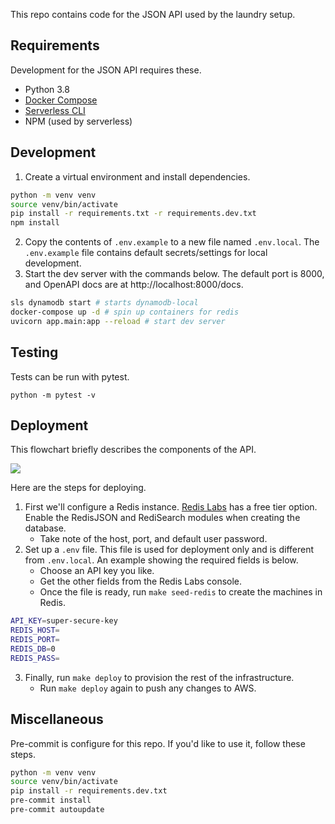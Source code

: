 This repo contains code for the JSON API used by the laundry setup.

## Requirements

Development for the JSON API requires these.

- Python 3.8
- [Docker Compose](https://docs.docker.com/compose/install/)
- [Serverless CLI](https://www.serverless.com/framework/docs/getting-started)
- NPM (used by serverless)

## Development

1. Create a virtual environment and install dependencies.

```bash
python -m venv venv
source venv/bin/activate
pip install -r requirements.txt -r requirements.dev.txt
npm install
```

2. Copy the contents of `.env.example` to a new file named `.env.local`. The `.env.example` file contains default secrets/settings for local development.
3. Start the dev server with the commands below. The default port is 8000, and OpenAPI docs are at http://localhost:8000/docs.

```bash
sls dynamodb start # starts dynamodb-local
docker-compose up -d # spin up containers for redis
uvicorn app.main:app --reload # start dev server
```

## Testing

Tests can be run with pytest.

```
python -m pytest -v
```

## Deployment

This flowchart briefly describes the components of the API.

[![](https://mermaid.ink/img/eyJjb2RlIjoiZmxvd2NoYXJ0IFREXG4gICAgQShSYXNwaSkgLS1QT1NUL1BVVC9QQVRDSC0tPiBCe0FQSX1cbiAgICBCIC0tTWFjaGluZSAmIFJhc3BpIHN0YXRlLS0-IENbKFJlZGlzKV1cbiAgICBCIC0tVXNhZ2UgZGV0YWlsIHJlY29yZHMtLT4gRFsoRHluYW1vREIpXSAgIiwibWVybWFpZCI6eyJ0aGVtZSI6ImRlZmF1bHQifSwidXBkYXRlRWRpdG9yIjp0cnVlLCJhdXRvU3luYyI6dHJ1ZSwidXBkYXRlRGlhZ3JhbSI6ZmFsc2V9)](https://mermaid.live/edit#eyJjb2RlIjoiZmxvd2NoYXJ0IFREXG4gICAgQShSYXNwaSkgLS1QT1NUL1BVVC9QQVRDSC0tPiBCe0FQSX1cbiAgICBCIC0tTWFjaGluZSAmIFJhc3BpIHN0YXRlLS0-IENbKFJlZGlzKV1cbiAgICBCIC0tVXNhZ2UgZGV0YWlsIHJlY29yZHMtLT4gRFsoRHluYW1vREIpXSAgIiwibWVybWFpZCI6IntcbiAgXCJ0aGVtZVwiOiBcImRlZmF1bHRcIlxufSIsInVwZGF0ZUVkaXRvciI6dHJ1ZSwiYXV0b1N5bmMiOnRydWUsInVwZGF0ZURpYWdyYW0iOmZhbHNlfQ)

Here are the steps for deploying.

1. First we'll configure a Redis instance. [Redis Labs](https://redis.com/) has a free tier option. Enable the RedisJSON and RediSearch modules when creating the database.
   - Take note of the host, port, and default user password.
2. Set up a `.env` file. This file is used for deployment only and is different from `.env.local`. An example showing the required fields is below.
   - Choose an API key you like.
   - Get the other fields from the Redis Labs console.
   - Once the file is ready, run `make seed-redis` to create the machines in Redis.

```bash
API_KEY=super-secure-key
REDIS_HOST=
REDIS_PORT=
REDIS_DB=0
REDIS_PASS=
```

3. Finally, run `make deploy` to provision the rest of the infrastructure.
   - Run `make deploy` again to push any changes to AWS.

## Miscellaneous

Pre-commit is configure for this repo. If you'd like to use it, follow these steps.

```bash
python -m venv venv
source venv/bin/activate
pip install -r requirements.dev.txt
pre-commit install
pre-commit autoupdate
```
